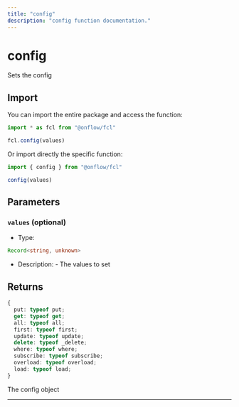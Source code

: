 ```yaml
---
title: "config"
description: "config function documentation."
---
```


<!-- THIS DOCUMENT IS AUTO-GENERATED FROM [onflow/fcl/../fcl-core/src/fcl-core.ts](https://github.com/onflow/fcl-js/tree/master/packages/fcl/../fcl-core/src/fcl-core.ts). DO NOT EDIT MANUALLY -->

# config

Sets the config

## Import

You can import the entire package and access the function:

```typescript
import * as fcl from "@onflow/fcl"

fcl.config(values)
```

Or import directly the specific function:

```typescript
import { config } from "@onflow/fcl"

config(values)
```


## Parameters

### `values` (optional)


- Type: 
```typescript
Record<string, unknown>
```
- Description: - The values to set


## Returns

```typescript
{
  put: typeof put;
  get: typeof get;
  all: typeof all;
  first: typeof first;
  update: typeof update;
  delete: typeof _delete;
  where: typeof where;
  subscribe: typeof subscribe;
  overload: typeof overload;
  load: typeof load;
}
```


The config object

---